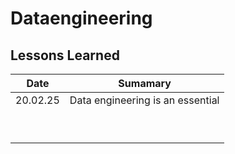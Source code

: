 # Dataengineering 

## Lessons Learned
|Date| Sumamary |
|--|--|
| 20.02.25 | Data engineering is an essential |
|  |  |
|  |  |
|  |  |
|  |  |
|  |  |
|  |  |
|  |  |
|  |  |
|  |  |

<!--stackedit_data:
eyJoaXN0b3J5IjpbLTE5MjQ3NjgzMDJdfQ==
-->
